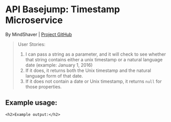 <html lang="en">
<head>
    <link rel="stylesheet" href="https://maxcdn.bootstrapcdn.com/bootstrap/3.3.6/css/bootstrap.min.css"
          integrity="sha384-1q8mTJOASx8j1Au+a5WDVnPi2lkFfwwEAa8hDDdjZlpLegxhjVME1fgjWPGmkzs7" crossorigin="anonymous">
    <meta charset="UTF-8">
</head>
<body>
<div class="container-fluid">
    <h1 class="header">API Basejump: Timestamp Microservice</h1>
    <p>By MindShaver |
        <a href="https://github.com/MindShaver/timestamp-app">Project GitHub</a></p>
    <blockquote>User Stories:
        <ol>
            <li>I can pass a string as a parameter, and it will check to see whether that string contains either a unix
                timestamp or a natural language date (example: January 1, 2016)
            </li>
            <li>If it does, it returns both the Unix timestamp and the natural language form of that date.</li>
            <li>If it does not contain a date or Unix timestamp, it returns <code>null</code> for those properties.</li>
        </ol>
    </blockquote>
    <h2>Example usage:</h2>
    
    <h2>Example output:</h2>
    
</div>
</body>
</html>
